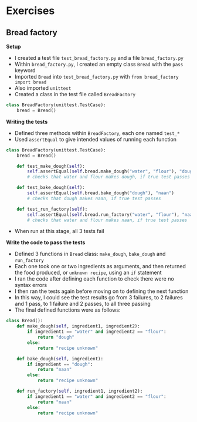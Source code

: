 # Exercises

## Bread factory
**Setup**
- I created a test file `test_bread_factory.py` and a file `bread_factory.py`
- Within `bread_factory.py`, I created an empty class `Bread` with the `pass` keyword
- Imported `Bread` into `test_bread_factory.py` with `from bread_factory import bread`
- Also imported `unittest`
- Created a class in the test file called `BreadFactory`
```python
class BreadFactory(unittest.TestCase):
    bread = Bread()
```

**Writing the tests**
- Defined three methods within `BreadFactory`, each one named `test_*`
- Used `assertEqual` to give intended values of running each function
```python
class BreadFactory(unittest.TestCase):
    bread = Bread()

    def test_make_dough(self):
        self.assertEqual(self.bread.make_dough("water", "flour"), "dough")
        # checks that water and flour makes dough, if true test passes

    def test_bake_dough(self):
        self.assertEqual(self.bread.bake_dough("dough"), "naan")
        # checks that dough makes naan, if true test passes

    def test_run_factory(self):
        self.assertEqual(self.bread.run_factory("water", "flour"), "naan")
        # checks that water and flour makes naan, if true test passes
```
- When run at this stage, all 3 tests fail

**Write the code to pass the tests**
- Defined 3 functions in `Bread` class: `make_dough`, `bake_dough` and `run_factory`
- Each one took one or two ingredients as arguments, and then returned the food produced, or `unknown recipe`, using an `if` statement
- I ran the code after defining each function to check there were no syntax errors
- I then ran the tests again before moving on to defining the next function
- In this way, I could see the test results go from 3 failures, to 2 failures and 1 pass, to 1 failure and 2 passes, to all three passing
- The final defined functions were as follows:
```python
class Bread():
    def make_dough(self, ingredient1, ingredient2):
        if ingredient1 == "water" and ingredient2 == "flour":
            return "dough"
        else:
            return "recipe unknown"

    def bake_dough(self, ingredient):
        if ingredient == "dough":
            return "naan"
        else:
            return "recipe unknown"

    def run_factory(self, ingredient1, ingredient2):
        if ingredient1 == "water" and ingredient2 == "flour":
            return "naan"
        else:
            return "recipe unknown"
```